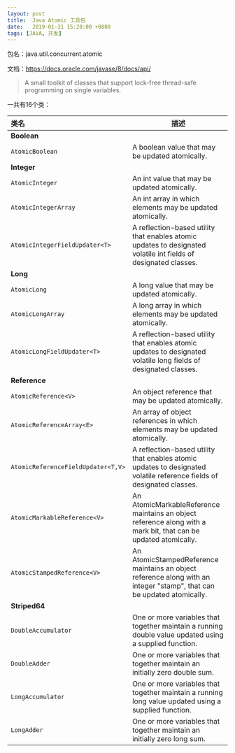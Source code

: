 ```yaml
---
layout: post
title:  Java Atomic 工具包
date:   2019-01-31 15:20:00 +0800
tags: [JAVA, 并发]
---
```


包名：java.util.concurrent.atomic

文档：<https://docs.oracle.com/javase/8/docs/api/>

> A small toolkit of classes that support lock-free thread-safe programming on single variables.

一共有16个类：

类名 | 描述
:-- | --
**Boolean** | 
`AtomicBoolean` | A boolean value that may be updated atomically.
**Integer** | 
`AtomicInteger` | An int value that may be updated atomically.
`AtomicIntegerArray` | An int array in which elements may be updated atomically.
`AtomicIntegerFieldUpdater<T>` | A reflection-based utility that enables atomic updates to designated volatile int fields of designated classes.
**Long** | 
`AtomicLong` | A long value that may be updated atomically.
`AtomicLongArray` | A long array in which elements may be updated atomically.
`AtomicLongFieldUpdater<T>` | A reflection-based utility that enables atomic updates to designated volatile long fields of designated classes.
**Reference** | 
`AtomicReference<V>` | An object reference that may be updated atomically.
`AtomicReferenceArray<E>` | An array of object references in which elements may be updated atomically.
`AtomicReferenceFieldUpdater<T,V>` | A reflection-based utility that enables atomic updates to designated volatile reference fields of designated classes.
`AtomicMarkableReference<V>` | An AtomicMarkableReference maintains an object reference along with a mark bit, that can be updated atomically.
`AtomicStampedReference<V>` | An AtomicStampedReference maintains an object reference along with an integer "stamp", that can be updated atomically.
**Striped64** | 
`DoubleAccumulator` | One or more variables that together maintain a running double value updated using a supplied function.
`DoubleAdder` | One or more variables that together maintain an initially zero double sum.
`LongAccumulator` | One or more variables that together maintain a running long value updated using a supplied function.
`LongAdder` | One or more variables that together maintain an initially zero long sum.


